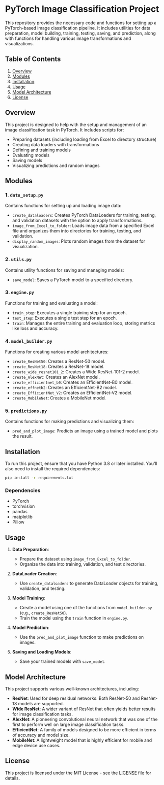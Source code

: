 
# PyTorch Image Classification Project

This repository provides the necessary code and functions for setting up a PyTorch-based image classification pipeline. It includes utilities for data preparation, model building, training, testing, saving, and prediction, along with functions for handling various image transformations and visualizations.

## Table of Contents

1. [Overview](#overview)
2. [Modules](#modules)
3. [Installation](#installation)
4. [Usage](#usage)
5. [Model Architecture](#model-architecture)
6. [License](#license)

## Overview

This project is designed to help with the setup and management of an image classification task in PyTorch. It includes scripts for:

- Preparing datasets (including loading from Excel to directory structure)
- Creating data loaders with transformations
- Defining and training models
- Evaluating models
- Saving models
- Visualizing predictions and random images

## Modules

### 1. `data_setup.py`

Contains functions for setting up and loading image data:
- `create_dataloaders`: Creates PyTorch DataLoaders for training, testing, and validation datasets with the option to apply transformations.
- `image_from_Excel_to_folder`: Loads image data from a specified Excel file and organizes them into directories for training, testing, and validation.
- `display_random_images`: Plots random images from the dataset for visualization.

### 2. `utils.py`

Contains utility functions for saving and managing models:
- `save_model`: Saves a PyTorch model to a specified directory.

### 3. `engine.py`

Functions for training and evaluating a model:
- `train_step`: Executes a single training step for an epoch.
- `test_step`: Executes a single test step for an epoch.
- `train`: Manages the entire training and evaluation loop, storing metrics like loss and accuracy.

### 4. `model_builder.py`

Functions for creating various model architectures:
- `create_ResNet50`: Creates a ResNet-50 model.
- `create_ResNet18`: Creates a ResNet-18 model.
- `create_wide_resnet101_2`: Creates a Wide ResNet-101-2 model.
- `create_AlexNet`: Creates an AlexNet model.
- `create_efficientnet_b0`: Creates an EfficientNet-B0 model.
- `create_effnetb2`: Creates an EfficientNet-B2 model.
- `create_EfficientNet_V2`: Creates an EfficientNet-V2 model.
- `create_MobileNet`: Creates a MobileNet model.

### 5. `predictions.py`

Contains functions for making predictions and visualizing them:
- `pred_and_plot_image`: Predicts an image using a trained model and plots the result.

## Installation

To run this project, ensure that you have Python 3.8 or later installed. You'll also need to install the required dependencies:

```bash
pip install -r requirements.txt
```

### Dependencies

- PyTorch
- torchvision
- pandas
- matplotlib
- Pillow

## Usage

1. **Data Preparation**:
   - Prepare the dataset using `image_from_Excel_to_folder`.
   - Organize the data into training, validation, and test directories.

2. **DataLoader Creation**:
   - Use `create_dataloaders` to generate DataLoader objects for training, validation, and testing.

3. **Model Training**:
   - Create a model using one of the functions from `model_builder.py` (e.g., `create_ResNet50`).
   - Train the model using the `train` function in `engine.py`.

4. **Model Prediction**:
   - Use the `pred_and_plot_image` function to make predictions on images.

5. **Saving and Loading Models**:
   - Save your trained models with `save_model`.

## Model Architecture

This project supports various well-known architectures, including:

- **ResNet**: Used for deep residual networks. Both ResNet-50 and ResNet-18 models are supported.
- **Wide ResNet**: A wider variant of ResNet that often yields better results for image classification tasks.
- **AlexNet**: A pioneering convolutional neural network that was one of the first to perform well on large image classification tasks.
- **EfficientNet**: A family of models designed to be more efficient in terms of accuracy and model size.
- **MobileNet**: A lightweight model that is highly efficient for mobile and edge device use cases.

## License

This project is licensed under the MIT License - see the [LICENSE](LICENSE) file for details.

